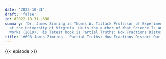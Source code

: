 ```yaml
---
date: '2022-10-31'
draft: 'false'
id: d2022-10-31-e698
summary: 'Dr. James Zimring is Thomas W. Tillack Professor of Experimental Pathology
  at the University of Virginia. He is the author of What Science Is and How It Really
  Works (2019). His latest book is Partial Truths: How Fractions Distort Our Thinking.'
title: '#698 James Zimring - Partial Truths: How Fractions Distort Our Thinking'
---
```

{{< episode >}}
